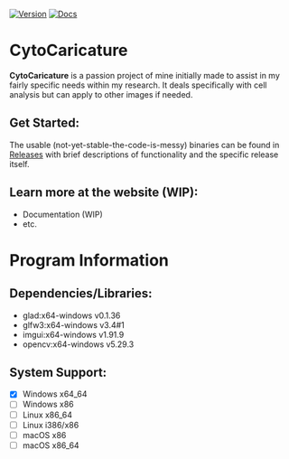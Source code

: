 [![Version](https://img.shields.io/badge/version-2.0.0-green.svg)](https://github.com/jeffock/cyto_caricature/releases)
[![Docs](https://img.shields.io/badge/documentation-2.0.0-brightblue.svg)]()

# CytoCaricature

**CytoCaricature** is a passion project of mine initially made to assist in my fairly specific needs within my research. It deals specifically with cell analysis but can apply to other images if needed. 

## Get Started:

The usable (not-yet-stable-the-code-is-messy) binaries can be found in [Releases](https://github.com/jeffock/cyto_caricature/releases) with brief descriptions of functionality and the specific release itself.

## Learn more at the website (WIP):

- Documentation (WIP)
- etc.

# Program Information

## Dependencies/Libraries:

- glad:x64-windows v0.1.36
- glfw3:x64-windows v3.4#1
- imgui:x64-windows v1.91.9
- opencv:x64-windows v5.29.3

## System Support:

- [x] Windows x64_64
- [ ] Windows x86
- [ ] Linux x86_64
- [ ] Linux i386/x86
- [ ] macOS x86
- [ ] macOS x86_64
